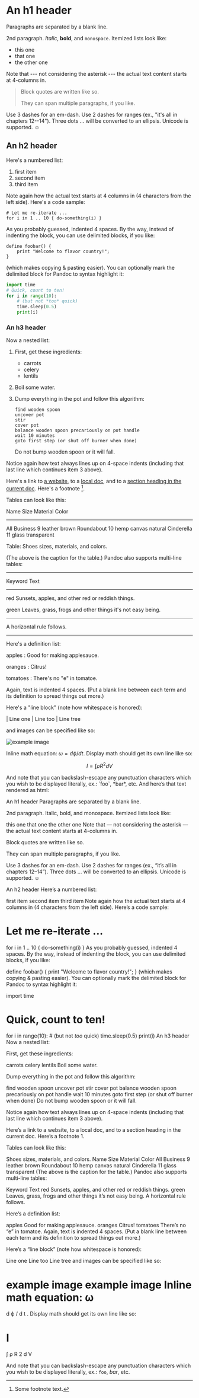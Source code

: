 An h1 header
============

Paragraphs are separated by a blank line.

2nd paragraph. *Italic*, **bold**, and `monospace`. Itemized lists
look like:

  * this one
  * that one
  * the other one

Note that --- not considering the asterisk --- the actual text
content starts at 4-columns in.

> Block quotes are
> written like so.
>
> They can span multiple paragraphs,
> if you like.

Use 3 dashes for an em-dash. Use 2 dashes for ranges (ex., "it's all
in chapters 12--14"). Three dots ... will be converted to an ellipsis.
Unicode is supported. ☺



An h2 header
------------

Here's a numbered list:

 1. first item
 2. second item
 3. third item

Note again how the actual text starts at 4 columns in (4 characters
from the left side). Here's a code sample:

    # Let me re-iterate ...
    for i in 1 .. 10 { do-something(i) }

As you probably guessed, indented 4 spaces. By the way, instead of
indenting the block, you can use delimited blocks, if you like:

~~~
define foobar() {
    print "Welcome to flavor country!";
}
~~~

(which makes copying & pasting easier). You can optionally mark the
delimited block for Pandoc to syntax highlight it:

~~~python
import time
# Quick, count to ten!
for i in range(10):
    # (but not *too* quick)
    time.sleep(0.5)
    print(i)
~~~



### An h3 header ###

Now a nested list:

 1. First, get these ingredients:

      * carrots
      * celery
      * lentils

 2. Boil some water.

 3. Dump everything in the pot and follow
    this algorithm:

        find wooden spoon
        uncover pot
        stir
        cover pot
        balance wooden spoon precariously on pot handle
        wait 10 minutes
        goto first step (or shut off burner when done)

    Do not bump wooden spoon or it will fall.

Notice again how text always lines up on 4-space indents (including
that last line which continues item 3 above).

Here's a link to [a website](http://foo.bar), to a [local
doc](local-doc.html), and to a [section heading in the current
doc](#an-h2-header). Here's a footnote [^1].

[^1]: Some footnote text.

Tables can look like this:

Name           Size  Material      Color
------------- -----  ------------  ------------
All Business      9  leather       brown
Roundabout       10  hemp canvas   natural
Cinderella       11  glass         transparent

Table: Shoes sizes, materials, and colors.

(The above is the caption for the table.) Pandoc also supports
multi-line tables:

--------  -----------------------
Keyword   Text
--------  -----------------------
red       Sunsets, apples, and
          other red or reddish
          things.

green     Leaves, grass, frogs
          and other things it's
          not easy being.
--------  -----------------------

A horizontal rule follows.

***

Here's a definition list:

apples
  : Good for making applesauce.

oranges
  : Citrus!

tomatoes
  : There's no "e" in tomatoe.

Again, text is indented 4 spaces. (Put a blank line between each
term and  its definition to spread things out more.)

Here's a "line block" (note how whitespace is honored):

| Line one
|   Line too
| Line tree

and images can be specified like so:

![example image](example-image.jpg "An exemplary image")

Inline math equation: $\omega = d\phi / dt$. Display
math should get its own line like so:

$$I = \int \rho R^{2} dV$$

And note that you can backslash-escape any punctuation characters
which you wish to be displayed literally, ex.: \`foo\`, \*bar\*, etc.
And here’s that text rendered as html:

An h1 header
Paragraphs are separated by a blank line.

2nd paragraph. Italic, bold, and monospace. Itemized lists look like:

this one
that one
the other one
Note that — not considering the asterisk — the actual text content starts at 4-columns in.

Block quotes are written like so.

They can span multiple paragraphs, if you like.

Use 3 dashes for an em-dash. Use 2 dashes for ranges (ex., “it’s all in chapters 12–14”). Three dots … will be converted to an ellipsis. Unicode is supported. ☺

An h2 header
Here’s a numbered list:

first item
second item
third item
Note again how the actual text starts at 4 columns in (4 characters from the left side). Here’s a code sample:

# Let me re-iterate ...
for i in 1 .. 10 { do-something(i) }
As you probably guessed, indented 4 spaces. By the way, instead of indenting the block, you can use delimited blocks, if you like:

define foobar() {
    print "Welcome to flavor country!";
}
(which makes copying & pasting easier). You can optionally mark the delimited block for Pandoc to syntax highlight it:

import time
# Quick, count to ten!
for i in range(10):
    # (but not *too* quick)
    time.sleep(0.5)
    print(i)
An h3 header
Now a nested list:

First, get these ingredients:

carrots
celery
lentils
Boil some water.

Dump everything in the pot and follow this algorithm:

find wooden spoon
uncover pot
stir
cover pot
balance wooden spoon precariously on pot handle
wait 10 minutes
goto first step (or shut off burner when done)
Do not bump wooden spoon or it will fall.

Notice again how text always lines up on 4-space indents (including that last line which continues item 3 above).

Here’s a link to a website, to a local doc, and to a section heading in the current doc. Here’s a footnote 1.

Tables can look like this:

Shoes sizes, materials, and colors.
Name	Size	Material	Color
All Business	9	leather	brown
Roundabout	10	hemp canvas	natural
Cinderella	11	glass	transparent
(The above is the caption for the table.) Pandoc also supports multi-line tables:

Keyword	Text
red	Sunsets, apples, and other red or reddish things.
green	Leaves, grass, frogs and other things it’s not easy being.
A horizontal rule follows.

Here’s a definition list:

apples
Good for making applesauce.
oranges
Citrus!
tomatoes
There’s no “e” in tomatoe.
Again, text is indented 4 spaces. (Put a blank line between each term and its definition to spread things out more.)

Here’s a “line block” (note how whitespace is honored):

Line one
  Line too
Line tree
and images can be specified like so:

example image
example image
Inline math equation:
ω
=
d
ϕ
/
d
t
. Display math should get its own line like so:

I
=
∫
ρ
R
2
d
V

And note that you can backslash-escape any punctuation characters which you wish to be displayed literally, ex.: `foo`, *bar*, etc.